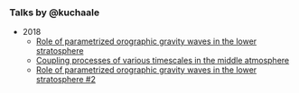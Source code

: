 ### Talks by @kuchaale

 * 2018
   * [Role of parametrized orographic gravity waves in the lower stratosphere](https://gitpitch.com/kuchaale/talks/master?p=CMAM)
   * [Coupling processes of various timescales in the middle atmosphere](https://gitpitch.com/kuchaale/talks/master?p=Defense)
   * [Role of parametrized orographic gravity waves in the lower stratosphere #2](https://gitpitch.com/kuchaale/talks/master?p=matelo)

